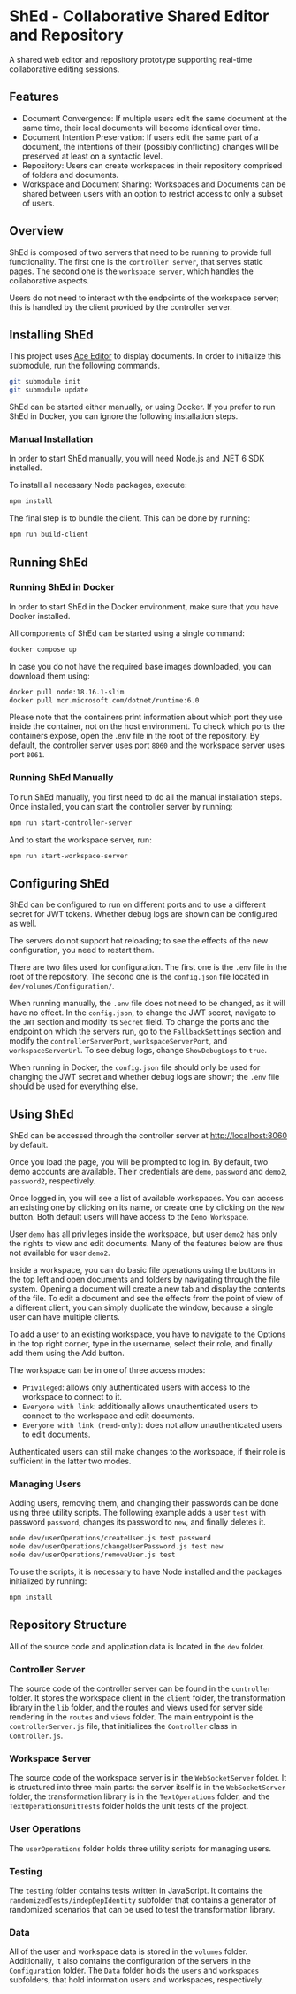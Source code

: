 # ShEd - Collaborative Shared Editor and Repository

A shared web editor and repository prototype supporting real-time collaborative editing sessions.

## Features
  - Document Convergence: If multiple users edit the same document at the same time, their local documents will become identical over time.
  - Document Intention Preservation: If users edit the same part of a document, the intentions of their (possibly conflicting) changes will be preserved at least on a syntactic level.
  - Repository: Users can create workspaces in their repository comprised of folders and documents.
  - Workspace and Document Sharing: Workspaces and Documents can be shared between users with an option to restrict access to only a subset of users.

## Overview

ShEd is composed of two servers that need to be running to provide full functionality.
The first one is the `controller server`, that serves static pages.
The second one is the `workspace server`, which handles the collaborative aspects.

Users do not need to interact with the endpoints of the workspace server; this is handled by the client provided by the controller server.

## Installing ShEd

This project uses [Ace Editor][1] to display documents.
In order to initialize this submodule, run the following commands.

```bash 
git submodule init
git submodule update
```

ShEd can be started either manually, or using Docker.
If you prefer to run ShEd in Docker, you can ignore the following installation steps.

### Manual Installation

In order to start ShEd manually, you will need Node.js and .NET 6 SDK installed.

To install all necessary Node packages, execute:

```bash 
npm install
```

The final step is to bundle the client.
This can be done by running:

```bash 
npm run build-client
```

## Running ShEd

### Running ShEd in Docker

In order to start ShEd in the Docker environment, make sure that you have Docker installed.

All components of ShEd can be started using a single command:

```bash 
docker compose up
```

In case you do not have the required base images downloaded, you can download them using:

```bash 
docker pull node:18.16.1-slim
docker pull mcr.microsoft.com/dotnet/runtime:6.0
```

Please note that the containers print information about which port they use inside the container, not on the host environment.
To check which ports the containers expose, open the .env file in the root of the repository.
By default, the controller server uses port  `8060` and the workspace server uses port `8061`.


### Running ShEd Manually

To run ShEd manually, you first need to do all the manual installation steps.
Once installed, you can start the controller server by running:

```bash 
npm run start-controller-server
```

And to start the workspace server, run:

```bash 
npm run start-workspace-server
```

## Configuring ShEd

ShEd can be configured to run on different ports and to use a different secret for JWT tokens.
Whether debug logs are shown can be configured as well.

The servers do not support hot reloading; to see the effects of the new configuration, you need to restart them.

There are two files used for configuration.
The first one is the `.env` file in the root of the repository.
The second one is the `config.json` file located in `dev/volumes/Configuration/`.

When running manually, the `.env` file does not need to be changed, as it will have no effect.
In the `config.json`, to change the JWT secret, navigate to the `JWT` section and modify its `Secret` field.
To change the ports and the endpoint on which the servers run, go to the `FallbackSettings` section and modify the `controllerServerPort`, `workspaceServerPort`, and `workspaceServerUrl`.
To see debug logs, change `ShowDebugLogs` to `true`.

When running in Docker, the `config.json` file should only be used for changing the JWT secret and whether debug logs are shown; the `.env` file should be used for everything else.

## Using ShEd

ShEd can be accessed through the controller server at <http://localhost:8060> by default.

Once you load the page, you will be prompted to log in. 
By default, two demo accounts are available.
Their credentials are `demo`, `password` and `demo2`, `password2`, respectively.

Once logged in, you will see a list of available workspaces.
You can access an existing one by clicking on its name, or create one by clicking on the `New` button.
Both default users will have access to the `Demo Workspace`.

User `demo` has all privileges inside the workspace, but user `demo2` has only the rights to view and edit documents.
Many of the features below are thus not available for user `demo2`.

Inside a workspace, you can do basic file operations using the buttons in the top left and open documents and folders by navigating through the file system.
Opening a document will create a new tab and display the contents of the file.
To edit a document and see the effects from the point of view of a different client, you can simply duplicate the window, because a single user can have multiple clients.

To add a user to an existing workspace, you have to navigate to the Options in the top right corner, type in the username, select their role, and finally add them using the Add button.

The workspace can be in one of three access modes:
  - `Privileged`: allows only authenticated users with access to the workspace to connect to it.
  - `Everyone with link`: additionally allows unauthenticated users to connect to the workspace and edit documents.
  - `Everyone with link (read-only)`: does not allow unauthenticated users to edit documents.

Authenticated users can still make changes to the workspace, if their role is sufficient in the latter two modes.

### Managing Users

Adding users, removing them, and changing their passwords can be done using three utility scripts.
The following example adds a user `test` with password `password`, changes its password to `new`, and finally deletes it.

```bash 
node dev/userOperations/createUser.js test password
node dev/userOperations/changeUserPassword.js test new
node dev/userOperations/removeUser.js test
```

To use the scripts, it is necessary to have Node installed and the packages initialized by running:

```bash 
npm install
```

## Repository Structure

All of the source code and application data is located in the `dev` folder.

### Controller Server

The source code of the controller server can be found in the `controller` folder.
It stores the workspace client in the `client` folder, the transformation library in the `lib` folder, and the routes and views used for server side rendering in the `routes` and `views` folder.
The main entrypoint is the `controllerServer.js` file, that initializes the `Controller` class in `Controller.js`.

### Workspace Server

The source code of the workspace server is in the `WebSocketServer` folder.
It is structured into three main parts: the server itself is in the `WebSocketServer` folder, the transformation library is in the `TextOperations` folder, and the `TextOperationsUnitTests` folder holds the unit tests of the project.

### User Operations

The `userOperations` folder holds three utility scripts for managing users.

### Testing

The `testing` folder contains tests written in JavaScript.
It contains the `randomizedTests/indepDepIdentity` subfolder that contains a generator of randomized scenarios that can be used to test the transformation library.

### Data

All of the user and workspace data is stored in the `volumes` folder.
Additionally, it also contains the configuration of the servers in the `Configuration` folder.
The `Data` folder holds the `users` and `workspaces` subfolders, that hold information users and workspaces, respectively.

[1]: https://github.com/ajaxorg/ace-builds
